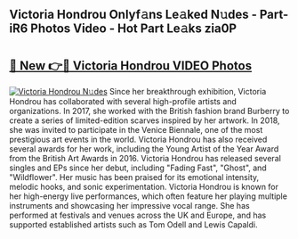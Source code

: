 ## Victoria Hondrou Onlyf𝚊ns Le𝚊ked N𝚞des - Part-iR6 Photos Video - Hot Part Le𝚊ks zia0P

# <h2><a href="http://ac25016.deff.icu/?id=Victoria+Hondrou">🔗 New 👉🔴 Victoria Hondrou VIDEO Photos</a></h2>

[![Victoria Hondrou N𝚞des](https://i.imgur.com/rIISA9y.gif)](http://ac25016.deff.icu/?id=Victoria+Hondrou)
Since her breakthrough exhibition, Victoria Hondrou has collaborated with several high-profile artists and organizations. In 2017, she worked with the British fashion brand Burberry to create a series of limited-edition scarves inspired by her artwork. In 2018, she was invited to participate in the Venice Biennale, one of the most prestigious art events in the world. Victoria Hondrou has also received several awards for her work, including the Young Artist of the Year Award from the British Art Awards in 2016. Victoria Hondrou has released several singles and EPs since her debut, including "Fading Fast", "Ghost", and "Wildflower". Her music has been praised for its emotional intensity, melodic hooks, and sonic experimentation. Victoria Hondrou is known for her high-energy live performances, which often feature her playing multiple instruments and showcasing her impressive vocal range. She has performed at festivals and venues across the UK and Europe, and has supported established artists such as Tom Odell and Lewis Capaldi.
